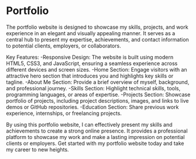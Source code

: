 # Portfolio
 The portfolio website is designed to showcase my skills, projects, and work experience in an elegant and visually appealing manner. It serves as a central hub to present my expertise, achievements, and contact information to potential clients, employers, or collaborators.

Key Features:
-Responsive Design: The website is built using modern HTML5, CSS3, and JavaScript, ensuring a seamless experience across different devices and screen sizes.
-Home Section: Engage visitors with an attractive hero section that introduces you and highlights key skills or tagline.
-About Me Section: Provide a brief overview of myself, background, and professional journey.
-Skills Section: Highlight technical skills, tools, programming languages, or areas of expertise.
-Projects Section: Showcase portfolio of projects, including project descriptions, images, and links to live demos or GitHub repositories.
-Education Section: Share previous work experience, internships, or freelancing projects.

By using this portfolio website, I can effectively present my skills and achievements to create a strong online presence. It provides a professional platform to showcase my work and make a lasting impression on potential clients or employers. Get started with my portfolio website today and take my career to new heights.
